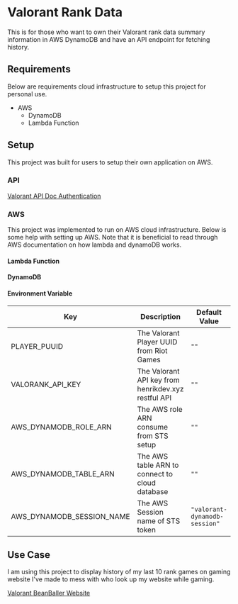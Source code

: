 # Valorant Rank Data

This is for those who want to own their Valorant rank data summary information in AWS DynamoDB and have an API endpoint for fetching history.

## Requirements

Below are requirements cloud infrastructure to setup this project for personal use.

- AWS
  - DynamoDB
  - Lambda Function

## Setup

This project was built for users to setup their own application on AWS.

### API

[Valorant API Doc Authentication](https://docs.henrikdev.xyz/authentication-and-authorization)

### AWS

This project was implemented to run on AWS cloud infrastructure. Below is some help with setting up AWS. Note that it is beneficial to read through AWS documentation on how lambda and dynamoDB works.

#### Lambda Function

#### DynamoDB

#### Environment Variable

| Key | Description | Default Value |
| -- | -- | -- |
| PLAYER_PUUID | The Valorant Player UUID from Riot Games | `""` |
| VALORANK_API_KEY | The Valorant API key from henrikdev.xyz restful API | `""` |
| AWS_DYNAMODB_ROLE_ARN | The AWS role ARN consume from STS setup | `""` |
| AWS_DYNAMODB_TABLE_ARN | The AWS table ARN to connect to cloud database | `""` |
| AWS_DYNAMODB_SESSION_NAME | The AWS Session name of STS token | `"valorant-dynamodb-session"` |

## Use Case

I am using this project to display history of my last 10 rank games on gaming website I've made to mess with who look up my website while gaming.

[Valorant BeanBaller Website](www.beanballer.com)